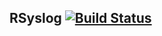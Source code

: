 ## RSyslog [![Build Status](https://travis-ci.org/balanced-ops/ansible-rsyslog.svg)](https://travis-ci.org/balanced-ops/ansible-rsyslog)
